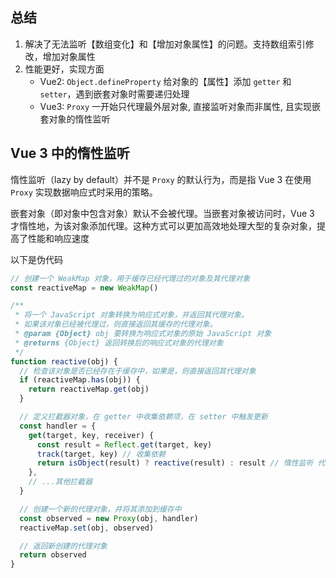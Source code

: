 ## 总结
1. 解决了无法监听【数组变化】和【增加对象属性】的问题。支持数组索引修改，增加对象属性
2. 性能更好，实现方面
	- Vue2: `Object.defineProperty` 给对象的【属性】添加 `getter` 和 `setter`，遇到嵌套对象时需要递归处理
	- Vue3: `Proxy` 一开始只代理最外层对象, 直接监听对象而非属性, 且实现嵌套对象的惰性监听 
	
	

## Vue 3 中的惰性监听
惰性监听（lazy by default）并不是 `Proxy` 的默认行为，而是指 Vue 3 在使用 `Proxy` 实现数据响应式时采用的策略。

嵌套对象（即对象中包含对象）默认不会被代理。当嵌套对象被访问时，Vue 3 才惰性地，为该对象添加代理。这种方式可以更加高效地处理大型的复杂对象，提高了性能和响应速度

以下是伪代码
```js
// 创建一个 WeakMap 对象，用于缓存已经代理过的对象及其代理对象
const reactiveMap = new WeakMap()

/**
 * 将一个 JavaScript 对象转换为响应式对象，并返回其代理对象。
 * 如果该对象已经被代理过，则直接返回其缓存的代理对象。
 * @param {Object} obj 要转换为响应式对象的原始 JavaScript 对象
 * @returns {Object} 返回转换后的响应式对象的代理对象
 */
function reactive(obj) {
  // 检查该对象是否已经存在于缓存中，如果是，则直接返回其代理对象
  if (reactiveMap.has(obj)) {
    return reactiveMap.get(obj)
  }

  // 定义拦截器对象，在 getter 中收集依赖项，在 setter 中触发更新
  const handler = {
    get(target, key, receiver) {
      const result = Reflect.get(target, key)
      track(target, key) // 收集依赖
      return isObject(result) ? reactive(result) : result // 惰性监听 代理嵌套对象
    },
    // ...其他拦截器
  }

  // 创建一个新的代理对象，并将其添加到缓存中
  const observed = new Proxy(obj, handler)
  reactiveMap.set(obj, observed)

  // 返回新创建的代理对象
  return observed
}

```